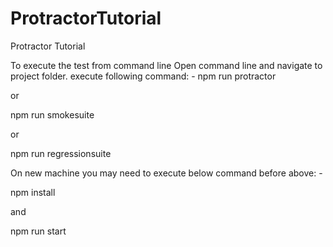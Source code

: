 # ProtractorTutorial
Protractor Tutorial

To execute the test from command line
Open command line and navigate to project folder.
execute following command: - 
npm run protractor

or 

npm run smokesuite

or

npm run regressionsuite


On new machine you may need to execute below command before above: - 

npm install

and

npm run start
 
